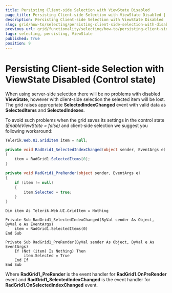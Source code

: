 ```yaml
---
title: Persisting Client-side Selection with ViewState Disabled
page_title: Persisting Client-side Selection with ViewState Disabled | RadGrid for ASP.NET AJAX Documentation
description: Persisting Client-side Selection with ViewState Disabled
slug: grid/how-to/selecting/persisting-client-side-selection-with-disabled-viewstate
previous_url: grid/functionality/selecting/how-to/persisting-client-side-selection-with-disabled-viewstate
tags: selecting, persisting, ViewState
published: True
position: 9
---
```


# Persisting Client-side Selection with ViewState Disabled (Control state)

When using server-side selection there will be no problems with disabled **ViewState**, however with client-side selection the selected item will be lost. The grid raises appropriate **SelectedIndexChanged** event with valid data as **SelectedItems** and **SelectedIndexes**.

To avoid such problems when the grid saves its settings in the control state *(EnableViewState = false)* and client-side selection we suggest you following workaround:

````C#
Telerik.Web.UI.GridItem item = null;

private void RadGrid1_SelectedIndexChanged(object sender, EventArgs e)
{
    item = RadGrid1.SelectedItems[0];
}

private void RadGrid1_PreRender(object sender, EventArgs e)
{
    if (item != null)
    {
        item.Selected = true;
    }
}
````
````VB
Dim item As Telerik.Web.UI.GridItem = Nothing

Private Sub RadGrid1_SelectedIndexChanged(ByVal sender As Object, ByVal e As EventArgs)
    item = RadGrid1.SelectedItems(0)
End Sub

Private Sub RadGrid1_PreRender(ByVal sender As Object, ByVal e As EventArgs)
    If (Not (item) Is Nothing) Then
        item.Selected = True
    End If
End Sub
````

Where **RadGrid1_PreRender** is the event handler for **RadGrid1.OnPreRender** event and **RadGrid1_SelectedIndexChanged** is the event handler for **RadGrid1.OnSelectedIndexChanged** event.
